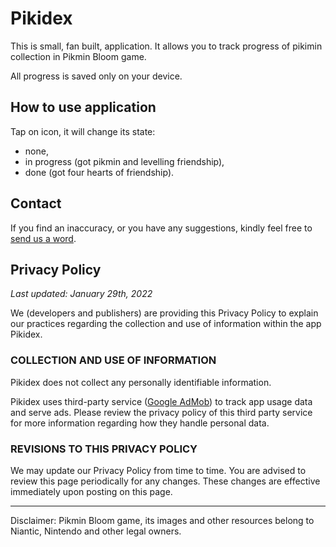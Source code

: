 # Pikidex

This is small, fan built, application. It allows you to track progress of pikimin collection in Pikmin Bloom game.

All progress is saved only on your device.

## How to use application

Tap on icon, it will change its state:
- none,
- in progress (got pikmin and levelling friendship),
- done (got four hearts of friendship).

## Contact
If you find an inaccuracy, or you have any suggestions, kindly feel free to [send us a word](mailto:pikidex@find-friends-team.ru).

## Privacy Policy
_Last updated: January 29th, 2022_


We (developers and publishers) are providing this Privacy Policy to explain our practices regarding the collection and use of information within the app Pikidex.


### COLLECTION AND USE OF INFORMATION

Pikidex does not collect any personally identifiable information.

Pikidex uses third-party service ([Google AdMob](https://policies.google.com/technologies/partner-sites)) to track app usage data and serve ads. 
Please review the privacy policy of this third party service for more information regarding how they handle personal data.


### REVISIONS TO THIS PRIVACY POLICY

We may update our Privacy Policy from time to time. 
You are advised to review this page periodically for any changes. These changes are effective immediately upon posting on this page.

---
Disclaimer: Pikmin Bloom game, its images and other resources belong to Niantic, Nintendo and other legal owners.
